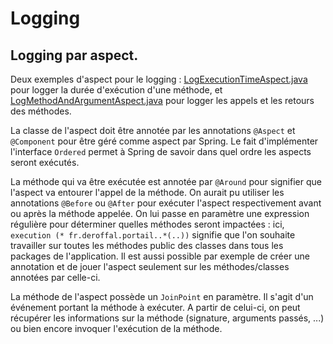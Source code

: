 # Logging
## Logging par aspect.
Deux exemples d'aspect pour le logging : [LogExecutionTimeAspect.java](../../src/main/java/fr/deroffal/portail/logging/LogExecutionTimeAspect.java) pour logger la durée
d'exécution d'une méthode, et [LogMethodAndArgumentAspect.java](../../src/main/java/fr/deroffal/portail/logging/LogMethodAndArgumentAspect.java) pour logger les appels et les
retours des méthodes.

La classe de l'aspect doit être annotée par les annotations `@Aspect` et `@Component` pour être géré comme aspect par Spring. Le fait d'implémenter l'interface `Ordered` permet à Spring 
de savoir dans quel ordre les aspects seront exécutés.

La méthode qui va être exécutée est annotée par `@Around` pour signifier que l'aspect va entourer l'appel de la méthode. On aurait pu utiliser les annotations `@Before` ou `@After` pour 
exécuter l'aspect respectivement avant ou après la méthode appelée. On lui passe en paramètre une expression régulière pour déterminer quelles méthodes seront impactées : ici,  `execution
(* fr.deroffal.portail..*(..))` signifie que l'on souhaite travailler sur toutes les méthodes public des classes dans tous les packages de l'application. Il est aussi possible par exemple
 de créer une annotation et de jouer l'aspect seulement sur les méthodes/classes annotées par celle-ci.
 
 La méthode de l'aspect possède un `JoinPoint` en paramètre. Il s'agit d'un événement portant la méthode à exécuter. A partir de celui-ci, on peut récupérer les informations sur la 
 méthode (signature, arguments passés, ...) ou bien encore invoquer l'exécution de la méthode.